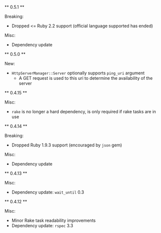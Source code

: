 ** 0.5.1 **

Breaking:
* Dropped <= Ruby 2.2 support (official language supported has ended)

Misc:
* Dependency update

** 0.5.0 **

New:
* `HttpServerManager::Server` optionally supports `ping_uri` argument
  * A GET request is used to this uri to determine the availability of the server 

** 0.4.15 **

Misc:
* `rake` is no longer a hard dependency, is only required if rake tasks are in use

** 0.4.14 **

Breaking:
* Dropped Ruby 1.9.3 support (encouraged by `json` gem)

Misc:
* Dependency update

** 0.4.13 **

Misc:
* Dependency update: ```wait_until``` 0.3

** 0.4.12 **

Misc:
* Minor Rake task readability improvements
* Dependency update: ```rspec``` 3.3
